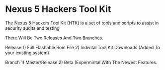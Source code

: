 # Nexus 5 Hackers Tool Kit
The Nexus 5 Hackers Tool Kit (HTK) is a set of tools and scripts to assist in security audits and testing

There Will Be Two Releases And Two Branches.

Release 1) Full Flashable Rom File
        2) Indivital Tool Kit Downloads (Added To your existing system)

Branch  1) Master/Release
        2) Beta (Expermintal With The Newest Features.
